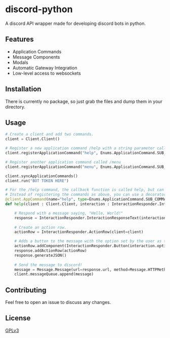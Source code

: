 # discord-python
A discord API wrapper made for developing discord bots in python.

## Features
- Application Commands
- Message Components
- Modals
- Automatic Gateway Integration
- Low-level access to websockets

## Installation
There is currently no package, so just grab the files and dump them in your directory.

## Usage

```python
# Create a client and add two commands.
client = Client.Client()

# Register a new application command /help with a string parameter called "test" and responds with the function "help"
client.registerApplicationCommand("help", Enums.ApplicationCommand.SUB_COMMAND, "my epic description", help, [ApplicationCommands.ApplicationCommandOption(3, "test", True)])

# Register another application command called /menu
client.registerApplicationCommand("menu", Enums.ApplicationCommand.SUB_COMMAND, "testing select menus", menu)

client.syncApplicationCommands()
client.run("BOT TOKEN HERE")
```

```python
# For the /help command, the callback function is called help, but can be called anything.
# Instead of registering the commands as above, you can use a decorator as follows.
@client.AppCommand(name="help", type=Enums.ApplicationCommand.SUB_COMMAND, description="my epic description", parameters = [ApplicationCommands.ApplicationCommandOption(Enums.ApplicationCommand.STRING, "test", "description", True)])
def help(client : Client.Client, interaction : InteractionResponder.Interaction):

    # Respond with a message saying, "Hello, World!"
    response = InteractionResponder.InteractionResponseText(interaction=interaction, text="Hello, world!", ephemeral=True)
    
    # Create an action row.
    actionRow = InteractionResponder.ActionRow(client=client)

    # Adds a button to the message with the option set by the user as the label
    actionRow.addComponent(InteractionResponder.Button(interaction.options[0]['value'], Enums.ButtonStyle.BLURPLE, client, "test1", callback=callback_test1))
    response.addActionRow(actionRow)
    response.generateJSON()
    
    # Send the message to discord!
    message = Message.Message(url=response.url, method=Message.HTTPMethods.POST, json=response.json, client=client)
    client.messageQueue.append(message)
```

## Contributing

Feel free to open an issue to discuss any changes.

## License

[GPLv3](https://choosealicense.com/licenses/gpl-3.0/)

